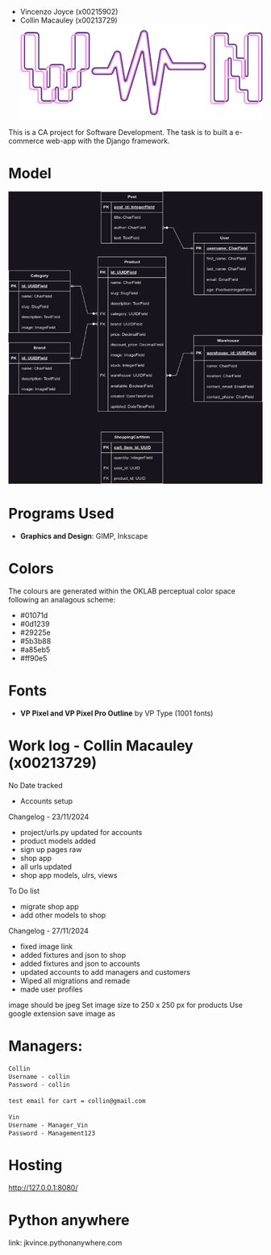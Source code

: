  - Vincenzo Joyce (x00215902)
 - Collin Macauley (x00213729)
![Logo](static/images/logo.png)

This is a CA project for Software Development. The task is to built a e-commerce web-app with the Django framework.

# Model
![Model](docs/models.png)

# Programs Used
- **Graphics and Design**: GIMP, Inkscape

# Colors
The colours are generated within the OKLAB perceptual color space following an analagous scheme:
 - #01071d
 - #0d1239
 - #29225e
 - #5b3b88
 - #a85eb5
 - #ff90e5

# Fonts
- **VP Pixel and VP Pixel Pro Outline** by VP Type (1001 fonts)


# Work log - Collin Macauley (x00213729)
No Date tracked
 - Accounts setup

Changelog - 23/11/2024
 - project/urls.py updated for accounts
 - product models added
 - sign up pages raw
 - shop app
 - all urls updated
 - shop app models, ulrs, views

To Do list
 - migrate shop app
 - add other models to shop


Changelog - 27/11/2024
 - fixed image link
 - added fixtures and json to shop
 - added fixtures and json to accounts
 - updated accounts to add managers and customers
 - Wiped all migrations and remade
 - made user profiles

image should be jpeg
Set image size to 250 x 250 px for products
Use google extension save image as


# Managers: 
    Collin
    Username - collin
    Password - collin

    test email for cart = collin@gmail.com

    Vin
    Username - Manager_Vin
    Password - Management123

# Hosting
http://127.0.0.1:8080/

# Python anywhere
link: jkvince.pythonanywhere.com